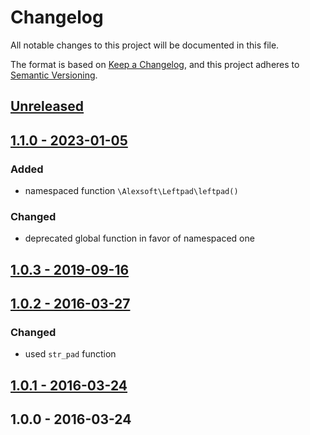 # Changelog
All notable changes to this project will be documented in this file.

The format is based on [Keep a Changelog](https://keepachangelog.com/en/1.0.0/),
and this project adheres to [Semantic Versioning](https://semver.org/spec/v2.0.0.html).

## [Unreleased](https://github.com/alexsoft/leftpad/compare/1.1.0...master)

## [1.1.0 - 2023-01-05](https://github.com/alexsoft/leftpad/compare/v1.0.3...1.1.0)
### Added
- namespaced function `\Alexsoft\Leftpad\leftpad()`

### Changed
- deprecated global function in favor of namespaced one

## [1.0.3 - 2019-09-16](https://github.com/alexsoft/leftpad/compare/v1.0.2..v.1.0.3)

## [1.0.2 - 2016-03-27](https://github.com/alexsoft/leftpad/compare/v1.0.1...v1.0.2)
### Changed
- used `str_pad` function

## [1.0.1 - 2016-03-24](https://github.com/alexsoft/leftpad/compare/v1.0.0...v1.0.1)

## 1.0.0 - 2016-03-24
